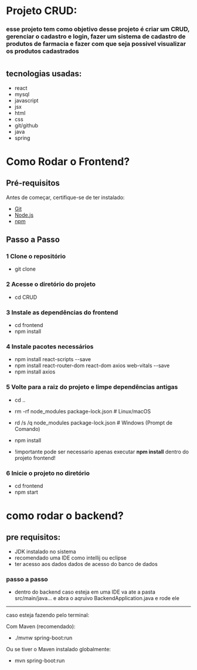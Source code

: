 # Projeto CRUD: 

### esse projeto tem como objetivo desse projeto é criar um CRUD, gerenciar o cadastro e login, fazer um sistema de cadastro de produtos de farmacia e fazer com que seja possivel visualizar os produtos cadastrados

#
## tecnologias usadas:

- react
- mysql
- javascript
- jsx
- html
- css
- git/github
- java
- spring

#

#  Como Rodar o Frontend?

##  Pré-requisitos
Antes de começar, certifique-se de ter instalado:
- [Git](https://git-scm.com/)
- [Node.js](https://nodejs.org/)
- [npm](https://www.npmjs.com/)

##  Passo a Passo

### 1 Clone o repositório

- git clone <link-repositorio>

###  2 Acesse o diretório do projeto

- cd CRUD

### 3 Instale as dependências do frontend

- cd frontend
- npm install


### 4 Instale pacotes necessários

- npm install react-scripts --save
- npm install react-router-dom react-dom axios web-vitals --save
- npm install axios


### 5  Volte para a raiz do projeto e limpe dependências antigas

- cd ..
- rm -rf node_modules package-lock.json  # Linux/macOS
- rd /s /q node_modules package-lock.json  # Windows (Prompt de Comando)
- npm install

- !importante pode ser necessario apenas executar **npm install** dentro do projeto frontend!

### 6 Inicie o projeto no diretório

- cd frontend
- npm start

###

# como rodar o backend?

## pre requisitos:
- JDK instalado no sistema
- recomendado uma IDE como intellij ou eclipse
- ter acesso aos dados dados de acesso do banco de dados

### passo a passo


- dentro do backend caso esteja em uma IDE va ate a pasta src/main/java... e abra o aqruivo BackendApplication.java e rode ele

---
caso esteja fazendo pelo terminal:

Com Maven (recomendado): 

- ./mvnw spring-boot:run

Ou se tiver o Maven instalado globalmente:

- mvn spring-boot:run



